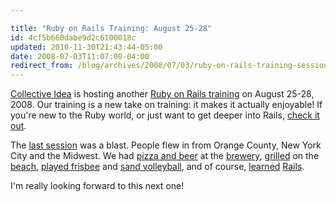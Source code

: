 ```yaml
---

title: "Ruby on Rails Training: August 25-28"
id: 4cf5b660dabe9d2c6100018c
updated: 2010-11-30T21:43:44-05:00
date: 2008-07-03T11:07:00-04:00
redirect_from: /blog/archives/2008/07/03/ruby-on-rails-training-session-august-25-28/
---
```


[Collective Idea](http://collectiveidea.com) is hosting another [Ruby on Rails training](http://training.collectiveidea.com) on August 25-28, 2008. Our training is a new take on training: it makes it actually enjoyable! If you're new to the Ruby world, or just want to get deeper into Rails, [check it out](http://training.collectiveidea.com).

The [last session](/2008/5/15/announcing-sessions-by-collective-idea) was a blast. People flew in from Orange County, New York City and the Midwest. We had [pizza and beer](http://flickr.com/photos/bkeepers/2607529660/) at the [brewery](http://flickr.com/photos/bkeepers/2607531540/), [grilled](http://flickr.com/photos/bkeepers/2610513148/) on the [beach](http://flickr.com/photos/bkeepers/2609686549/), [played frisbee](http://flickr.com/photos/bkeepers/2609683175/) and [sand volleyball](http://flickr.com/photos/bkeepers/2609690223/), and of course, [learned](http://flickr.com/photos/bkeepers/2609675571/) [Rails](http://flickr.com/photos/bkeepers/2609675157/).

I'm really looking forward to this next one!
